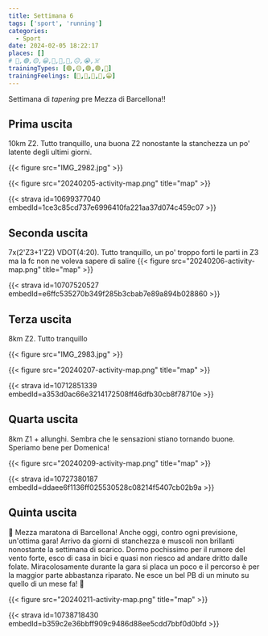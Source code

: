```yaml
---
title: Settimana 6
tags: ['sport', 'running']
categories:
  - Sport
date: 2024-02-05 18:22:17
places: []
# 🔴,🟢,🟡,😀,🙁,🫤,🙂,😐,😭,☠️
trainingTypes: [🟢,🟡,🟢,🟢,🏁]
trainingFeelings: [🫤,🙂,🙂,🙂,😀]
---
```


Settimana di _tapering_ pre Mezza di Barcellona!!

<!--more-->

## Prima uscita
10km Z2. Tutto tranquillo, una buona Z2 nonostante la stanchezza un po' latente degli ultimi giorni.

{{< figure src="IMG_2982.jpg" >}}

{{< figure src="20240205-activity-map.png" title="map" >}}

{{< strava id=10699377040 embedId=1ce3c85cd737e6996410fa221aa37d074c459c07 >}}

## Seconda uscita
7x(2'Z3+1'Z2) VDOT(4:20). Tutto tranquillo, un po' troppo forti le parti in Z3 ma la fc non ne voleva sapere di salire
{{< figure src="20240206-activity-map.png" title="map" >}}

{{< strava id=10707520527 embedId=e6ffc535270b349f285b3cbab7e89a894b028860 >}}

## Terza uscita
8km Z2. Tutto tranquillo

{{< figure src="IMG_2983.jpg" >}}

{{< figure src="20240207-activity-map.png" title="map" >}}

{{< strava id=10712851339 embedId=a353d0ac66e3214172508ff46dfb30cb8f78710e >}}

## Quarta uscita

8km Z1 + allunghi. Sembra che le sensazioni stiano tornando buone. Speriamo bene per Domenica!

{{< figure src="20240209-activity-map.png" title="map" >}}

{{< strava id=10727380187 embedId=ddaee6f1136ff025530528c08214f5407cb02b9a >}}

## Quinta uscita
🏁 Mezza maratona di Barcellona!
Anche oggi, contro ogni previsione, un'ottima gara!
Arrivo da giorni di stanchezza e muscoli non brillanti nonostante la settimana di scarico.
Dormo pochissimo per il rumore del vento forte, esco di casa in bici e quasi non riesco ad andare dritto dalle folate. Miracolosamente durante la gara si placa un poco e il percorso è per la maggior parte abbastanza riparato.
Ne esce un bel PB di un minuto su quello di un mese fa! 🥳

{{< figure src="20240211-activity-map.png" title="map" >}}

{{< strava id=10738718430 embedId=b359c2e36bbff909c9486d88ee5cdd7bbf0d0bfd >}}
